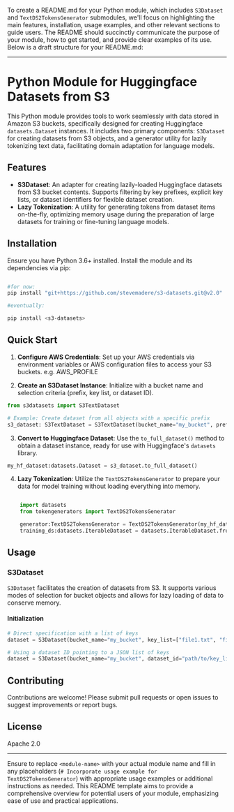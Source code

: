 To create a README.md for your Python module, which includes `S3Dataset` and `TextDS2TokensGenerator` submodules, we'll focus on highlighting the main features, installation, usage examples, and other relevant sections to guide users. The README should succinctly communicate the purpose of your module, how to get started, and provide clear examples of its use. Below is a draft structure for your README.md:

---

# Python Module for Huggingface Datasets from S3

This Python module provides tools to work seamlessly with data stored in Amazon S3 buckets, specifically designed for creating Huggingface `datasets.Dataset` instances. It includes two primary components: `S3Dataset` for creating datasets from S3 objects, and a generator utility for lazily tokenizing text data, facilitating domain adaptation for language models.

## Features

- **S3Dataset**: An adapter for creating lazily-loaded Huggingface datasets from S3 bucket contents. Supports filtering by key prefixes, explicit key lists, or dataset identifiers for flexible dataset creation.
- **Lazy Tokenization**: A utility for generating tokens from dataset items on-the-fly, optimizing memory usage during the preparation of large datasets for training or fine-tuning language models.

## Installation

Ensure you have Python 3.6+ installed. Install the module and its dependencies via pip:

```sh

#for now:
pip install "git+https://github.com/stevemadere/s3-datasets.git@v2.0"

#eventually:

pip install <s3-datasets>


```

## Quick Start

1. **Configure AWS Credentials**: Set up your AWS credentials via environment variables or AWS configuration files to access your S3 buckets.  e.g. AWS_PROFILE

2. **Create an S3Dataset Instance**: Initialize with a bucket name and selection criteria (prefix, key list, or dataset ID).

```python
from s3datasets import S3TextDataset

# Example: Create dataset from all objects with a specific prefix
s3_dataset: S3TextDataset = S3TextDataset(bucket_name="my_bucket", prefix="my_data/")
```

3. **Convert to Huggingface Dataset**: Use the `to_full_dataset()` method to obtain a dataset instance, ready for use with Huggingface's `datasets` library.

```python
my_hf_dataset:datasets.Dataset = s3_dataset.to_full_dataset()
```

4. **Lazy Tokenization**: Utilize the `TextDS2TokensGenerator` to prepare your data for model training without loading everything into memory.

```python

	import datasets
	from tokengenerators import TextDS2TokensGenerator

    generator:TextDS2TokensGenerator = TextDS2TokensGenerator(my_hf_dataset,tokenizer, chunk_len=2048, min_stride= 64, max_waste=64)
	training_ds:datasets.IterableDataset = datasets.IterableDataset.from_generator(generator)
```

## Usage

### S3Dataset

`S3Dataset` facilitates the creation of datasets from S3. It supports various modes of selection for bucket objects and allows for lazy loading of data to conserve memory.

#### Initialization

```python
# Direct specification with a list of keys
dataset = S3Dataset(bucket_name="my_bucket", key_list=["file1.txt", "file2.txt"])

# Using a dataset ID pointing to a JSON list of keys
dataset = S3Dataset(bucket_name="my_bucket", dataset_id="path/to/key_list.json")
```


## Contributing

Contributions are welcome! Please submit pull requests or open issues to suggest improvements or report bugs.

## License

Apache 2.0

---

Ensure to replace `<module-name>` with your actual module name and fill in any placeholders (`# Incorporate usage example for TextDS2TokensGenerator`) with appropriate usage examples or additional instructions as needed. This README template aims to provide a comprehensive overview for potential users of your module, emphasizing ease of use and practical applications.
